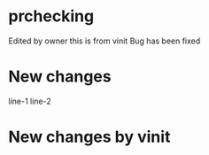 # prchecking
Edited by owner
this is from vinit
Bug has been fixed
# New changes
line-1
line-2
# New changes by vinit
